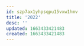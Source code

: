 ```yaml
---
id: szp7ax1yhpsqpu15vxw1hmv
title: '2022'
desc: ''
updated: 1663433421483
created: 1663433421483
---
```

